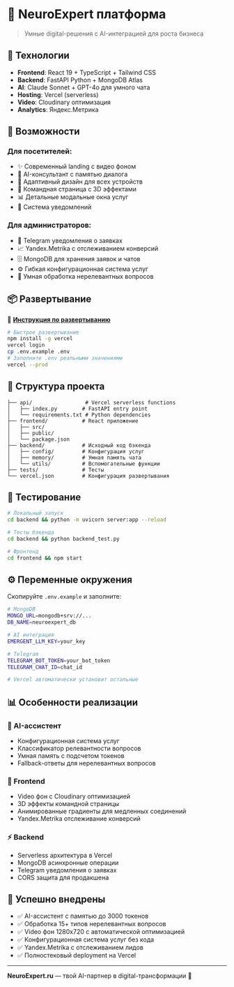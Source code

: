# 🧠 NeuroExpert платформа

> Умные digital-решения с AI-интеграцией для роста бизнеса

## 🚀 Технологии

- **Frontend**: React 19 + TypeScript + Tailwind CSS
- **Backend**: FastAPI Python + MongoDB Atlas
- **AI**: Claude Sonnet + GPT-4o для умного чата
- **Hosting**: Vercel (serverless)
- **Video**: Cloudinary оптимизация
- **Analytics**: Яндекс.Метрика

## 🎯 Возможности

### Для посетителей:
- ✨ Современный landing с видео фоном
- 🤖 AI-консультант с памятью диалога
- 📱 Адаптивный дизайн для всех устройств
- 🎨 Командная страница с 3D эффектами
- 📊 Детальные модальные окна услуг
- 🔔 Система уведомлений

### Для администраторов:
- 📡 Telegram уведомления о заявках
- 📈 Yandex.Metrika с отслеживанием конверсий
- 🗄️ MongoDB для хранения заявок и чатов
- ⚙️ Гибкая конфигурационная система услуг
- 🔄 Умная обработка нерелевантных вопросов

## 📦 Развертывание

📖 **[Инструкция по развертыванию](DEPLOY.md)**

```bash
# Быстрое развертывание
npm install -g vercel
vercel login
cp .env.example .env
# Заполните .env реальными значениями
vercel --prod
```

## 🔧 Структура проекта

```
├── api/                 # Vercel serverless functions
│   ├── index.py        # FastAPI entry point
│   └── requirements.txt # Python dependencies
├── frontend/           # React приложение
│   ├── src/
│   ├── public/
│   └── package.json
├── backend/            # Исходный код бэкенда
│   ├── config/         # Конфигурация услуг
│   ├── memory/         # Умная память чата
│   └── utils/          # Вспомогательные функции
├── tests/              # Тесты
└── vercel.json         # Конфигурация развертывания
```

## 🧪 Тестирование

```bash
# Локальный запуск
cd backend && python -m uvicorn server:app --reload

# Тесты бэкенда
cd backend && python backend_test.py

# Фронтенд
cd frontend && npm start
```

## ⚙️ Переменные окружения

Скопируйте `.env.example` и заполните:

```bash
# MongoDB
MONGO_URL=mongodb+srv://...
DB_NAME=neuroexpert_db

# AI интеграция
EMERGENT_LLM_KEY=your_key

# Telegram
TELEGRAM_BOT_TOKEN=your_bot_token
TELEGRAM_CHAT_ID=chat_id

# Vercel автоматически установит остальные
```

## 📊 Особенности реализации

### 🧠 AI-ассистент
- Конфигурационная система услуг
- Классификатор релевантности вопросов
- Умная память с подсчетом токенов
- Fallback-ответы для нерелевантных вопросов

### 🎨 Frontend
- Video фон с Cloudinary оптимизацией
- 3D эффекты командной страницы
- Анимированные градиенты для медленных соединений
- Yandex.Metrika отслеживание конверсий

### ⚡ Backend
- Serverless архитектура в Vercel
- MongoDB асинхронные операции
- Telegram уведомления о заявках
- CORS защита для продакшена

## 🎉 Успешно внедрены

- ✅ AI-ассистент с памятью до 3000 токенов
- ✅ Обработка 15+ типов нерелевантных вопросов
- ✅ Video фон 1280x720 с автоматической оптимизацией
- ✅ Конфигурационная система услуг без кода
- ✅ Yandex.Metrika с отслеживанием лидов
- ✅ Полностековый deployment на Vercel


---

**NeuroExpert.ru** — твой AI-партнер в digital-трансформации 🚀
